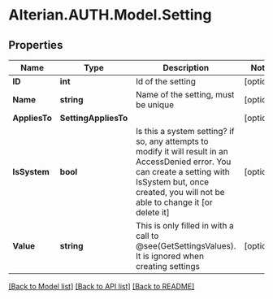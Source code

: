 # Alterian.AUTH.Model.Setting

## Properties

Name | Type | Description | Notes
------------ | ------------- | ------------- | -------------
**ID** | **int** | Id of the setting | [optional] 
**Name** | **string** | Name of the setting, must be unique | [optional] 
**AppliesTo** | **SettingAppliesTo** |  | [optional] 
**IsSystem** | **bool** | Is this a system setting?  if so, any attempts to modify it will result in an AccessDenied error.  You can create a setting with IsSystem but, once created, you will not be able to change it [or delete it] | [optional] 
**Value** | **string** | This is only filled in with a call to @see(GetSettingsValues).  It is ignored when creating settings | [optional] 

[[Back to Model list]](../README.md#documentation-for-models) [[Back to API list]](../README.md#documentation-for-api-endpoints) [[Back to README]](../README.md)

